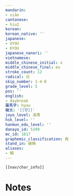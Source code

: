 ```yaml
---
mandarin:
- xiǎo
cantonese:
- hiu2
korean:
korean_native: ''
japanese:
- GYOU
- KYOU
japanese_nanori: ''
vietnamese:
middle_chinese_initial: x
middle_chinese_final: eu
stroke_count: 12
radical: 日
skip_number: 1-4-8
grade_level: 5
pos: ''
english:
- daybreak
羅馬字: hyau
韓文: '[[햣]]'
joyo_level: 高等
hsk_level: ''
hanmun_edu_level: ''
danayo_id: 5299
mc_id: 1617
graphemic_classification: 尭
stand_in: 破暁
aliases:
- 曉
---
```

```meta-bind-embed
[[nav/char_info]]
```

# Notes
